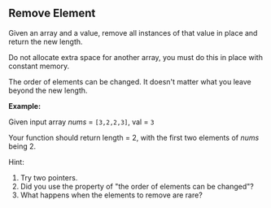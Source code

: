 ## Remove Element

Given an array and a value, remove all instances of that value in place and return the new length.

Do not allocate extra space for another array, you must do this in place with constant memory.

The order of elements can be changed. It doesn't matter what you leave beyond the new length.

**Example:**

Given input array *nums* = `[3,2,2,3]`, val = `3`

Your function should return length = 2, with the first two elements of *nums* being 2.

Hint:

1. Try two pointers.
2. Did you use the property of "the order of elements can be changed"?
3. What happens when the elements to remove are rare?

